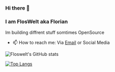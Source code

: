 ### Hi there 👋
### I am FlosWelt aka Florian

Im building diffrent stuff somtimes OpenSource
- 📫 How to reach me: Via [Email](mailto:contact@floswelt.com) or Social Media

![Floswelt's GitHub stats](https://github-readme-stats.vercel.app/api?username=FlosWelt&show_icons=true&theme=tokyonight)

[![Top Langs](https://github-readme-stats.vercel.app/api/top-langs/?username=FlosWelt&layout=compact)](https://github.com/anuraghazra/github-readme-stats)


<!--[![Discord Presence](https://lanyard-profile-readme.vercel.app/api/581545129345810438
                            )](https://discord.com/users/581545129345810438) -->
<!--
**FlosWelt/FlosWelt** is a ✨ _special_ ✨ repository because its `README.md` (this file) appears on your GitHub profile.

Here are some ideas to get you started:

- 🔭 I’m currently working on ...
- 🌱 I’m currently learning ...
- 👯 I’m looking to collaborate on ...
- 🤔 I’m looking for help with ...
- 💬 Ask me about ...
- 📫 How to reach me: ...
- 😄 Pronouns: ...
- ⚡ Fun fact: ...
<!-- 🤔 I’m looking for help with Html/Css
-->
